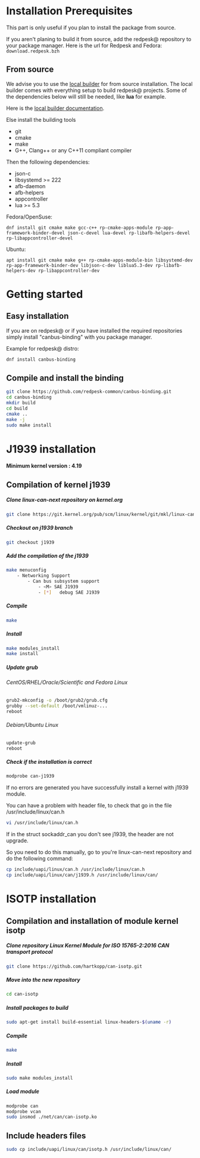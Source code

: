 # Installation Prerequisites

This part is only useful if you plan to install the package from source.

If you aren't planing to build it from source, add the redpesk@ repository
to your package manager.
Here is the url for Redpesk and Fedora:
`download.redpesk.bzh`

## From source

We advise you to use the [local builder](http://redpesk-doc.lorient.iot/docs/en/master/getting_started/local-builder/local-builder.html) for from source installation. The
local builder comes with everything setup to build redpesk@ projects.
Some of the dependencies below will still be needed, like **lua** for example.

Here is the [local builder documentation](http://redpesk-doc.lorient.iot/docs/en/master/getting_started/local-builder/local-builder.html).

Else install the building tools
* git
* cmake
* make
* G++, Clang++ or any C++11 compliant compiler

Then the following dependencies:

* json-c
* libsystemd >= 222
* afb-daemon
* afb-helpers
* appcontroller
* lua >= 5.3

Fedora/OpenSuse:
```
dnf install git cmake make gcc-c++ rp-cmake-apps-module rp-app-framework-binder-devel json-c-devel lua-devel rp-libafb-helpers-devel rp-libappcontroller-devel
```

Ubuntu:
```
apt install git cmake make g++ rp-cmake-apps-module-bin libsystemd-dev rp-app-framework-binder-dev libjson-c-dev liblua5.3-dev rp-libafb-helpers-dev rp-libappcontroller-dev
```

# Getting started

## Easy installation

If you are on redpesk@ or if you have installed the required repositories
simply install "canbus-binding" with you package manager.

Example for redpesk@ distro:
```bash
dnf install canbus-binding
```

## Compile and install the binding

```bash
git clone https://github.com/redpesk-common/canbus-binding.git
cd canbus-binding
mkdir build
cd build
cmake ..
make -j
sudo make install
```

# J1939 installation

#### Minimum kernel version : 4.19

## Compilation of kernel j1939

##### Clone linux-can-next repository on kernel.org

```bash
git clone https://git.kernel.org/pub/scm/linux/kernel/git/mkl/linux-can-next.git/
```

##### Checkout on j1939 branch

```bash
git checkout j1939
```

##### Add the compilation of the j1939

```bash
make menuconfig
	- Networking Support
		- Can bus subsystem support
			- <M> SAE J1939
			- [*] 	debug SAE J1939
```

##### Compile

```bash
make
```

##### Install

```bash
make modules_install
make install
```

##### Update grub

###### CentOS/RHEL/Oracle/Scientific and Fedora Linux

```bash
grub2-mkconfig -o /boot/grub2/grub.cfg
grubby --set-default /boot/vmlinuz-...
reboot
```

###### Debian/Ubuntu Linux

```bash
update-grub
reboot
```

##### Check if the installation is correct

```bash
modprobe can-j1939
```

If no errors are generated you have successfully install a kernel with j1939 module.

You can have a problem with header file, to check that go in the file /usr/include/linux/can.h

```bash
vi /usr/include/linux/can.h
```

If in the struct sockaddr_can you don't see j1939, the header are not upgrade.

So you need to do this manually, go to you're linux-can-next repository and do the following command:

```bash
cp include/uapi/linux/can.h /usr/include/linux/can.h
cp include/uapi/linux/can/j1939.h /usr/include/linux/can/
```

# ISOTP installation

## Compilation and installation of module kernel isotp

##### Clone repository Linux Kernel Module for ISO 15765-2:2016 CAN transport protocol

```bash
git clone https://github.com/hartkopp/can-isotp.git
```

##### Move into the new repository

```bash
cd can-isotp
```

##### Install packages to build

```bash
sudo apt-get install build-essential linux-headers-$(uname -r)
```

##### Compile

```bash
make
```

##### Install

```bash
sudo make modules_install
```

##### Load module


```bash
modprobe can
modprobe vcan
sudo insmod ./net/can/can-isotp.ko
```


## Include headers  files


```bash
sudo cp include/uapi/linux/can/isotp.h /usr/include/linux/can/
```
